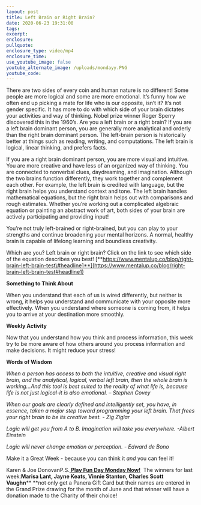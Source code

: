 ```yaml
---
layout: post
title: Left Brain or Right Brain?
date: 2020-06-23 19:31:00
tags:
excerpt:
enclosure:
pullquote:
enclosure_type: video/mp4
enclosure_time:
use_youtube_image: false
youtube_alternate_image: /uploads/mondayy.PNG
youtube_code:
---
```


There are two sides of every coin and human nature is no different\! Some people are more logical and some are more emotional. It’s funny how we often end up picking a mate for life who is our opposite, isn’t it? It’s not gender specific. It has more to do with which side of your brain dictates your activities and way of thinking. Nobel prize winner Roger Sperry discovered this in the 1960’s. Are you a left brain or a right brain? If you are a left brain dominant person, you are generally more analytical and orderly than the right brain dominant person. The left-brain person is historically better at things such as reading, writing, and computations. The left brain is logical, linear thinking, and prefers facts.

If you are a right brain dominant person, you are more visual and intuitive. You are more creative and have less of an organized way of thinking. You are connected to nonverbal clues, daydreaming, and imagination. Although the two brains function differently, they work together and complement each other. For example, the left brain is credited with language, but the right brain helps you understand context and tone. The left brain handles mathematical equations, but the right brain helps out with comparisons and rough estimates. Whether you’re working out a complicated algebraic equation or painting an abstract work of art, both sides of your brain are actively participating and providing input\!

You’re not truly left-brained or right-brained, but you can play to your strengths and continue broadening your mental horizons. A normal, healthy brain is capable of lifelong learning and boundless creativity.

Which are you? Left brain or right brain? Click on the link to see which side of the equation describes you best\!&nbsp;[**https://www.mentalup.co/blog/right-brain-left-brain-test\#headline1**](https://www.mentalup.co/blog/right-brain-left-brain-test#headline1)

**Something to Think About**

When you understand that each of us is wired differently, but neither is wrong, it helps you understand and communicate with your opposite more effectively. When you understand where someone is coming from, it helps you to arrive at your destination more smoothly.

**Weekly Activity**

Now that you understand how you think and process information, this week try to be more aware of how others around you process information and make decisions. It might reduce your stress\!

**Words of Wisdom**

*When a person has access to both the intuitive, creative and visual right brain, and the analytical, logical, verbal left brain, then the whole brain is working…And this tool is best suited to the reality of what life is, because life is not just logical-it is also emotional. – Stephen Covey*

*When our goals are clearly defined and intelligently set, you have, in essence, taken a major step toward programming your left brain. That frees your right brain to be its creative best. - Zig Ziglar*

*Logic will get you from A to B. Imagination will take you everywhere. -Albert Einstein*

*Logic will never change emotion or perception. - Edward de Bono*

Make it a Great Week - because you can think it&nbsp;*and*&nbsp;you can feel it\!

Karen & Joe DonovanP.S.[&nbsp;**Play Fun Day Monday Now\!**](https://contacts.byreferralonly.com/Form.aspx?Key=18CC1F4A8661FD7000C26A8D219D3E1A)&nbsp; The winners for last week:**Marisa Lant, Jayne Keats, Vinnie Stanton, Charles Scott Vaughn****&nbsp;**not only get a Panera Gift Card but their names are entered in the Grand Prize drawing for the month of June and that winner will have a donation made to the Charity of their choice\!&nbsp;